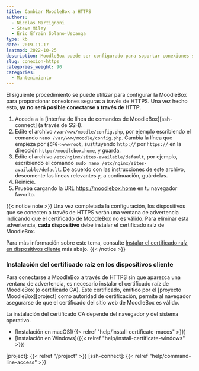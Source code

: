 ```yaml
---
title: Cambiar MoodleBox a HTTPS
authors:
  - Nicolas Martignoni
  - Steve Miley
  - Eric Efrain Solano-Uscanga
type: kb
date: 2019-11-17
lastmod: 2022-10-25
description: MoodleBox puede ser configurado para soportar conexiones seguras vía HTTPS. Esta configuración requiere la intervención manual de una persona con conocimientos técnicos.
slug: conexion-https
categories_weight: 90
categories:
  - Mantenimiento
---
```

El siguiente procedimiento se puede utilizar para configurar la MoodleBox para proporcionar conexiones seguras a través de HTTPS. Una vez hecho esto, __ya no será posible conectarse a través de HTTP__.

1. Acceda a la [interfaz de línea de comandos de MoodleBox][ssh-connect] (a través de SSH).
2. Edite el archivo `/var/www/moodle/config.php`, por ejemplo escribiendo el comando `nano /var/www/moodle/config.php`. Cambia la línea que empieza por `$CFG->wwwroot`, sustituyendo `http://` por `https://` en la dirección `http://moodlebox.home`, y guarda.
3. Edite el archivo `/etc/nginx/sites-available/default`, por ejemplo, escribiendo el comando `sudo nano /etc/nginx/sites-available/default`. De acuerdo con las instrucciones de este archivo, descomente las líneas relevantes y, a continuación, guárdelas.
4. Reinicie.
5. Prueba cargando la URL https://moodlebox.home en tu navegador favorito.

{{< notice note >}}
Una vez completada la configuración, los dispositivos que se conecten a través de HTTPS verán una ventana de advertencia indicando que el certificado de MoodleBox no es válido. Para eliminar esta advertencia, __cada dispositivo__ debe instalar el certificado raíz de MoodleBox.

Para más información sobre este tema, consulte [Instalar el certificado raíz en dispositivos cliente](#instalar-el-certificado-raíz-en-dispositivos-cliente) más abajo.
{{< /notice >}}

### Instalación del certificado raíz en los dispositivos cliente

Para conectarse a MoodleBox a través de HTTPS sin que aparezca una ventana de advertencia, es necesario instalar el certificado raíz de MoodleBox (o certificado CA). Este certificado, emitido por el [proyecto MoodleBox][project] como autoridad de certificación, permite al navegador asegurarse de que el certificado del sitio web de MoodleBox es válido.

La instalación del certificado CA depende del navegador y del sistema operativo.

- [Instalación en macOS]({{< relref "help/install-certificate-macos" >}})
- [Instalación en Windows]({{< relref "help/install-certificate-windows" >}})

[project]: {{< relref "/project" >}}
[ssh-connect]: {{< relref "help/command-line-access" >}}
